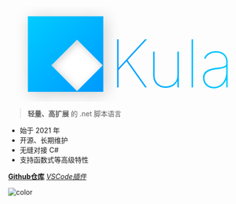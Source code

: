 <div>
    <div class="middle-block">
        <div id="logo">
            <div id="box-a">
                <div id="box-b"></div>
            </div>
        </div>
        <div id="text">Kula</div>
    </div>
    <style>
        .middle-block {
            display: inline-block;
            overflow: hidden; zoom: 1;
        }
        #logo {
            margin: 20px 0 20px 40px;
            width: min(160px, 16vw);
            height: min(160px, 16vw);
            float: left;
            box-shadow: 4px 4px 28px #ccc;
        }
        #box-a {
            width: min(160px, 16vw);
            height: min(160px, 16vw);
            background-image: linear-gradient(135deg, #0cf, #09f);
        }
        #box-b {
            width: 48.5%;
            height: 48.5%;
            background-color: #fff;
            transform: rotate(45deg) translate(120%, 0);
            box-shadow: inset 4px 0 16px #ccc;
        }
        #text {
            float: left;
            height: min(160px, 16vw);
            margin: 20px 40px 20px .1em;
            font-weight: lighter;
            font-size: min(140px, 14vw);
            line-height: min(200px, 20vw);
            vertical-align: bottom;
            background-image: linear-gradient(90deg, #09f, #0cf);
            -webkit-background-clip: text;
            -webkit-text-fill-color: transparent;
        }
    </style>
</div>

> **轻量、高扩展** 的 .net 脚本语言

+ 始于 2021 年
+ 开源、长期维护
+ 无缝对接 C#
+ 支持函数式等高级特性

[**Github仓库**](https://github.com/kula-lang/Kula)
[*VSCode插件*](https://github.com/kula-lang/Kula-Diana)

![color](#fff)
